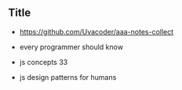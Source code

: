 ##  Title

- https://github.com/Uvacoder/aaa-notes-collect

- every programmer should know
- js concepts 33
- js design patterns for humans
